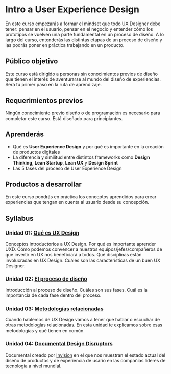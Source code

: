 # Intro a User Experience Design

En este curso empezarás a formar el mindset que todo UX Designer debe tener:
pensar en el usuario, pensar en el negocio y entender cómo los prototipos se
vuelven una parte fundamental en un proceso de diseño. A lo largo del curso,
entenderás las distintas etapas de un proceso de diseño y las podrás poner en
práctica trabajando en un producto.


## Público objetivo

Este curso está dirigido a personas sin conocimientos previos de diseño que
tienen el interés de aventurarse al mundo del diseño de experiencias. Será tu
primer paso en la ruta de aprendizaje.

## Requerimientos previos

Ningún conocimiento previo diseño o de programación es necesario para completar
este curso. Está diseñado para principiantes.

## Aprenderás

* Qué es **User Experience Design** y por qué es importante en la creación de
  productos digitales
* La diferencia y similitud entre distintos frameworks como **Design Thinking**,
  **Lean Startup**, **Lean UX** y **Design Sprint**
* Las 5 fases del proceso de User Experience Design

## Productos a desarrollar

En este curso pondrás en práctica los conceptos aprendidos para crear
experiencias que tengan en cuenta al usuario desde su concepción.

## Syllabus

### Unidad 01: [Qué es UX Design](00-que-es-uxd)

Conceptos introductorios a UX Design. Por qué es importante aprender UXD. Cómo
podemos convencer a nuestros equipos/jefes/compañeros de que invertir en UX nos
beneficiará a todos. Qué disciplinas están involucradas en UX Design. Cuáles son
las características de un buen UX Designer.

### Unidad 02: [El proceso de diseño](01-el-proceso-de-diseno)

Introducción al proceso de diseño. Cuáles son sus fases. Cuál es la importancia
de cada fase dentro del proceso.

### Unidad 03: [Metodologías relacionadas](02-metodologias-relacionadas)

Cuando hablemos de UX Design vamos a tener que hablar o escuchar de otras
metodologías relacionadas. En esta unidad te explicamos sobre esas metodologías
y qué tienen en común.

### Unidad 04: [Documental Design Disruptors](03-design-disruptors)

Documental creado por [Invision](http://invisionapp.com/) en el que nos muestran
el estado actual del diseño de productos y de experiencia de usario en las
compañías líderes de tecnología a nivel mundial.
